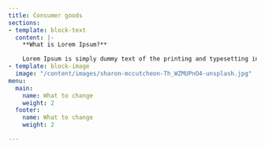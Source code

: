 ```yaml
---
title: Consumer goods
sections:
- template: block-text
  content: |-
    **What is Lorem Ipsum?**

    Lorem Ipsum is simply dummy text of the printing and typesetting industry. Lorem Ipsum has been the industry's standard dummy text ever since the 1500s, when an unknown printer took a galley of type and scrambled it to make a type specimen book. It has survived not only five centuries, but also the leap into electronic typesetting, remaining essentially unchanged. It was popularised in the 1960s with the release of Letraset sheets containing Lorem Ipsum passages, and more recently with desktop publishing software like Aldus PageMaker including versions of Lorem Ipsum.
- template: block-image
  image: "/content/images/sharon-mccutcheon-Th_WZMUPnO4-unsplash.jpg"
menu:
  main:
    name: What to change
    weight: 2
  footer:
    name: What to change
    weight: 2

---
```

